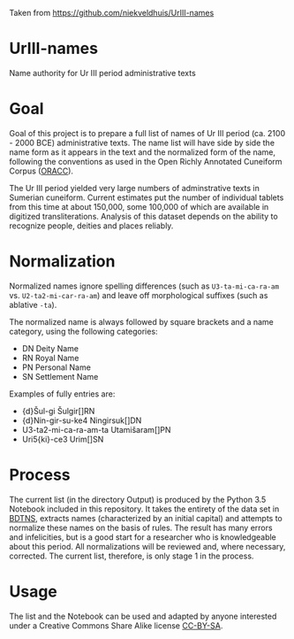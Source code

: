Taken from https://github.com/niekveldhuis/UrIII-names

# UrIII-names
Name authority for Ur III period administrative texts
# Goal
Goal of this project is to prepare a full list of names of Ur III period (ca. 2100 - 2000 BCE) administrative texts. The name list will have side by side the name form as it appears in the text and the normalized form of the name, following the conventions as used in the Open Richly Annotated Cuneiform Corpus ([ORACC](http://oracc.org)). 

The Ur III period yielded very large numbers of adminstrative texts in Sumerian cuneiform. Current estimates put the number of individual tablets from this time at about 150,000, some 100,000 of which are available in digitized transliterations. Analysis of this dataset depends on the ability to recognize people, deities and places reliably.

# Normalization
Normalized names ignore spelling differences (such as `U3-ta-mi-ca-ra-am` vs. `U2-ta2-mi-car-ra-am`) and leave off morphological suffixes (such as ablative `-ta`). 

The normalized name is always followed by square brackets and a name category, using the following categories:
- DN    Deity Name
- RN    Royal Name
- PN    Personal Name
- SN    Settlement Name

Examples of fully entries are:
- {d}Šul-gi               Šulgir[]RN
- {d}Nin-gir-su-ke4       Ningirsuk[]DN
- U3-ta2-mi-ca-ra-am-ta   Utamišaram[]PN
- Uri5{ki}-ce3            Urim[]SN

# Process
The current list (in the directory Output) is produced by the Python 3.5 Notebook included in this repository. It takes the entirety of the data set in [BDTNS](http://bdtns.filol.csic.es/), extracts names (characterized by an initial capital) and attempts to normalize these names on the basis of rules. The result has many errors and infelicities, but is a good start for a researcher who is knowledgeable about this period. All normalizations will be reviewed and, where necessary, corrected. The current list, therefore, is only stage 1 in the process.

# Usage
The list and the Notebook can be used and adapted by anyone interested under a Creative Commons Share Alike license [CC-BY-SA](https://creativecommons.org/licenses/by-sa/4.0/legalcode).

